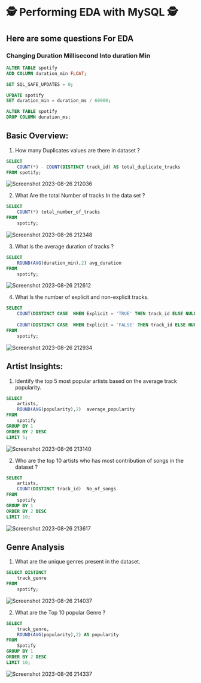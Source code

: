# 🕵️ Performing EDA with MySQL 🕵️

## Here are some questions For EDA 

### Changing Duration Millisecond Into duration Min
```SQL
ALTER TABLE spotify
ADD COLUMN duration_min FLOAT;

SET SQL_SAFE_UPDATES = 0;

UPDATE spotify
SET duration_min = duration_ms / 60000;

ALTER TABLE	spotify
DROP COLUMN duration_ms;
```

## Basic Overview:
1. How many Duplicates values are there in dataset ?
   
```SQL
SELECT 
	COUNT(*) - COUNT(DISTINCT track_id) AS total_duplicate_tracks
FROM spotify;
```
![Screenshot 2023-08-26 212036](https://github.com/SRG69/Spotify-database/assets/131379055/994ba0bf-5459-453b-a0a6-abd2cb2fa285)

2. What Are the total Number of tracks In the data set ?

```SQL
SELECT 
	COUNT(*) total_number_of_tracks
FROM 
	spotify;
```
![Screenshot 2023-08-26 212348](https://github.com/SRG69/Spotify-database/assets/131379055/1c564513-ea2d-4b01-9d9a-3ccfe2d01962)

3. What is the average duration of tracks ?
```SQL
SELECT 
	ROUND(AVG(duration_min),2) avg_duration
FROM 
	spotify;
```
![Screenshot 2023-08-26 212612](https://github.com/SRG69/Spotify-database/assets/131379055/9078529f-6d2c-4319-84ee-4ba32c8e85b6)

4. What Is the number of explicit and non-explicit tracks.
```SQL
SELECT 
	COUNT(DISTINCT CASE  WHEN Explicit = 'TRUE' THEN track_id ELSE NULL END) 'explicit_music',
    
	COUNT(DISTINCT CASE  WHEN Explicit = 'FALSE' THEN track_id ELSE NULL END) 'non_explicit_music'  
FROM 
	spotify;
```
![Screenshot 2023-08-26 212934](https://github.com/SRG69/Spotify-database/assets/131379055/0764003e-28b4-4455-a4c9-660695f0c975)

## Artist Insights:
1. Identify the top 5 most popular artists based on the average track popularity.
```SQL
SELECT 
	artists, 
	ROUND(AVG(popularity),2)  average_popularity
FROM 
	spotify
GROUP BY 1
ORDER BY 2 DESC
LIMIT 5;
```
![Screenshot 2023-08-26 213140](https://github.com/SRG69/Spotify-database/assets/131379055/14e4c6e8-b140-48ff-b326-2a5a37cabd11)

2. Who are the top 10 artists who has most contribution of songs in the dataset ?
```SQL
SELECT 
	artists, 
	COUNT(DISTINCT track_id)  No_of_songs 
FROM
	spotify
GROUP BY 1
ORDER BY 2 DESC
LIMIT 10;
```
![Screenshot 2023-08-26 213617](https://github.com/SRG69/Spotify-database/assets/131379055/663a694b-d2d8-496c-be31-9a4065116514)

## Genre Analysis

1. What are the unique genres present in the dataset.
```SQL
SELECT DISTINCT 
    track_genre
FROM 
	spotify;
```
![Screenshot 2023-08-26 214037](https://github.com/SRG69/Spotify-database/assets/131379055/d51aa2f3-e7cf-4716-9ccc-8fb55b293f9f)

2. What are the Top 10 popular Genre ?
```SQL
SELECT 
	track_genre, 
	ROUND(AVG(popularity),2) AS popularity
FROM 
	Spotify
GROUP BY 1
ORDER BY 2 DESC
LIMIT 10;
```
   
![Screenshot 2023-08-26 214337](https://github.com/SRG69/Spotify-database/assets/131379055/26fe489d-9ab3-4da1-a4b0-b108d932e2c4)





